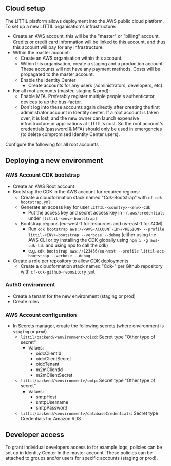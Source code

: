 ## Cloud setup

The LITTIL platform allows deployment into the AWS public cloud platform. To set up a new LITTIL organisation's infrastructure:
- Create an AWS account, this will be the "master" or "billing" account. Credits or credit card information will be linked to this account, and thus this account will pay for any infrastructure.
- Within the master account:
  - Create an AWS organisation within this account.
  - Within this organisation, create a staging and a production account. These accounts will not have any payment methods. Costs will be propagated to the master account.
  - Enable the Identity Center
    - Create accounts for any users (administrators, developers, etc)
- For all root accounts (master, staging & prod):
  - Enable MFA. Preferably register multiple people's authenticator devices to up the bus-factor.
  - Don't log into these accounts again directly after creating the first administrator account in Identity center. If a root account is taken over, it is lost, and the new owner can launch expensive infrastructure or applications at LITTIL's cost. So the root account's credentials (password & MFA) should only be used in emergencies (to delete compromised Identity Center users).

Configure the following for all root accounts

## Deploying a new environment

### AWS Account CDK bootstrap
- Create an AWS Root account
- Bootstrap the CDK in the AWS account for required regions:
    - Create a cloudformation stack named "Cdk-Bootstrap" with `cf-cdk-bootstrap.yml`
    - Generate an access key for user `LITTIL-<country>-<env>-Cdk`
      - Put the access key and secret access key in `~/.aws/credentials` under `[littil-<env>-bootstrap]`
    - Bootstrap regions (eu-west-1 for resources and us-east-1 for ACM)
      - Run `cdk bootstrap aws://<AWS-ACCOUNT-ID>/<REGION> --profile littil-<ENV>-bootstrap --verbose --debug` (either using the AWS CLI or by installing the CDK globally using `npm i -g aws-cdk-lib` and using npx to call the cdk)
      - e.g. `cdk bootstrap aws://123456/eu-west --profile littil-acc-bootstrap --verbose --debug`
- Create a role per repository to allow CDK deployments
  - Create a cloudformation stack named "Cdk-<Github-repo-name>" per Github repository with `cf-cdk-github-repository.yml`

### Auth0 environment
- Create a tenant for the new environment (staging or prod)
- Create roles

### AWS Account configuration
- In Secrets manager, create the following secrets (where environment is `staging` or `prod`)
  - `littil/backend/<environment>/oicd`: Secret type "Other type of secret"
    - Values:
      - oidcClientId
      - oidcClientSecret
      - oidcTenant
      - m2mClientId
      - m2mClientSecret
  - `littil/backend/<environment>/smtp`: Secret type "Other type of secret"
    - Values:
      - smtpHost
      - smtpUsername
      - smtpPassword
  - `littil/backend/<environment>/databaseCredentials`: Secret type Credentials for Amazon RDS

## Developer access
To grant individual developers access to for example logs, policies can be set up in Identity Center in the master account.
These policies can be attached to groups and/or users for specific accounts (staging or prod).
